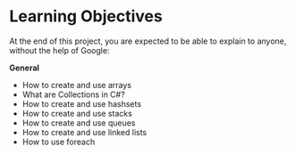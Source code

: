# Learning Objectives
At the end of this project, you are expected to be able to explain to anyone, without the help of Google:

**General**
- How to create and use arrays
- What are Collections in C#?
- How to create and use hashsets
- How to create and use stacks
- How to create and use queues
- How to create and use linked lists
- How to use foreach